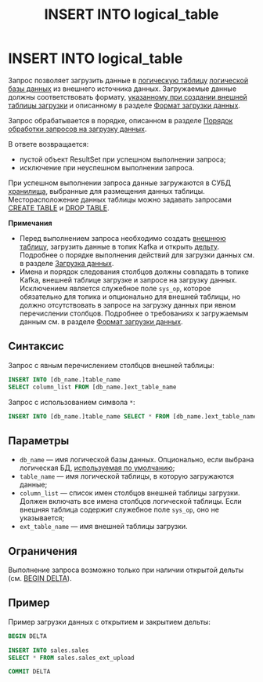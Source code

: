 ﻿---
layout: default
title: INSERT INTO logical_table
nav_order: 27
parent: Запросы SQL+
grand_parent: Справочная информация
has_children: false
has_toc: false
---

# INSERT INTO logical_table

Запрос позволяет загрузить данные в [логическую таблицу](../../../Обзор_понятий_компонентов_и_связей/Основные_понятия/Логическая_таблица/Логическая_таблица.md) 
[логической базы данных](../../../Обзор_понятий_компонентов_и_связей/Основные_понятия/Логическая_база_данных/Логическая_база_данных.md) 
из внешнего источника данных. Загружаемые данные должны соответствовать формату, 
[указанному при создании внешней таблицы загрузки](../CREATE_UPLOAD_EXTERNAL_TABLE/CREATE_UPLOAD_EXTERNAL_TABLE.md) и описанному 
в разделе [Формат загрузки данных](../../Формат_загрузки_данных/Формат_загрузки_данных.md).

Запрос обрабатывается в порядке, описанном в разделе [Порядок обработки запросов на загрузку данных](../../../Обзор_понятий_компонентов_и_связей/Связи_с_другими_системами_и_компонентами/Порядок_обработки_запросов_на_загрузку_данных/Порядок_обработки_запросов_на_загрузку_данных.md).

В ответе возвращается:
*   пустой объект ResultSet при успешном выполнении запроса;
*   исключение при неуспешном выполнении запроса.

При успешном выполнении запроса данные загружаются в СУБД [хранилища](../../../Обзор_понятий_компонентов_и_связей/Основные_понятия/Хранилище_данных/Хранилище_данных.md), 
выбранные для размещения данных таблицы. Месторасположение данных таблицы можно задавать запросами 
[CREATE TABLE](../CREATE_TABLE/CREATE_TABLE.md) и [DROP TABLE](../DROP_TABLE/DROP_TABLE.md).

**Примечания**

*   Перед выполнением запроса необходимо создать [внешнюю таблицу](../../../Обзор_понятий_компонентов_и_связей/Основные_понятия/Внешняя_таблица/Внешняя_таблица.md), 
    загрузить данные в топик Kafka и открыть [дельту](../../../Обзор_понятий_компонентов_и_связей/Основные_понятия/Дельта/Дельта.md). 
    Подробнее о порядке выполнения действий для загрузки данных см. в разделе [Загрузка данных](../../../Работа_с_системой/Загрузка_данных/Загрузка_данных.md).
*   Имена и порядок следования столбцов должны совпадать в топике Kafka, внешней таблице загрузке и 
    запросе на загрузку данных. Исключением является служебное поле `sys_op`, которое обязательно 
    для топика и опционально для внешней таблицы, но должно отсутствовать в запросе на загрузку данных 
    при явном перечислении столбцов. Подробнее о требованиях к загружаемым данным см. в разделе 
    [Формат загрузки данных](../../Формат_загрузки_данных/Формат_загрузки_данных.md).

## Синтаксис

Запрос с явным перечислением столбцов внешней таблицы:
```sql
INSERT INTO [db_name.]table_name
SELECT column_list FROM [db_name.]ext_table_name
```

Запрос с использованием символа `*`:
```sql
INSERT INTO [db_name.]table_name SELECT * FROM [db_name.]ext_table_name
```

## Параметры

*   `db_name` — имя логической базы данных. Опционально, если выбрана логическая БД, 
    [используемая по умолчанию](../../../Работа_с_системой/Другие_функции/Определение_логической_БД_по_умолчанию/Определение_логической_БД_по_умолчанию.md);
*   `table_name` — имя логической таблицы, в которую загружаются данные;
*   `column_list` — список имен столбцов внешней таблицы загрузки. Должен включать все имена столбцов 
    логической таблицы. Если внешняя таблица содержит служебное поле `sys_op`, оно не указывается;
*   `ext_table_name` — имя внешней таблицы загрузки.

## Ограничения

Выполнение запроса возможно только при наличии открытой дельты 
(см. [BEGIN DELTA](../BEGIN_DELTA/BEGIN_DELTA.md)).

## Пример

Пример загрузки данных с открытием и закрытием дельты:
```sql
BEGIN DELTA

INSERT INTO sales.sales
SELECT * FROM sales.sales_ext_upload

COMMIT DELTA
```